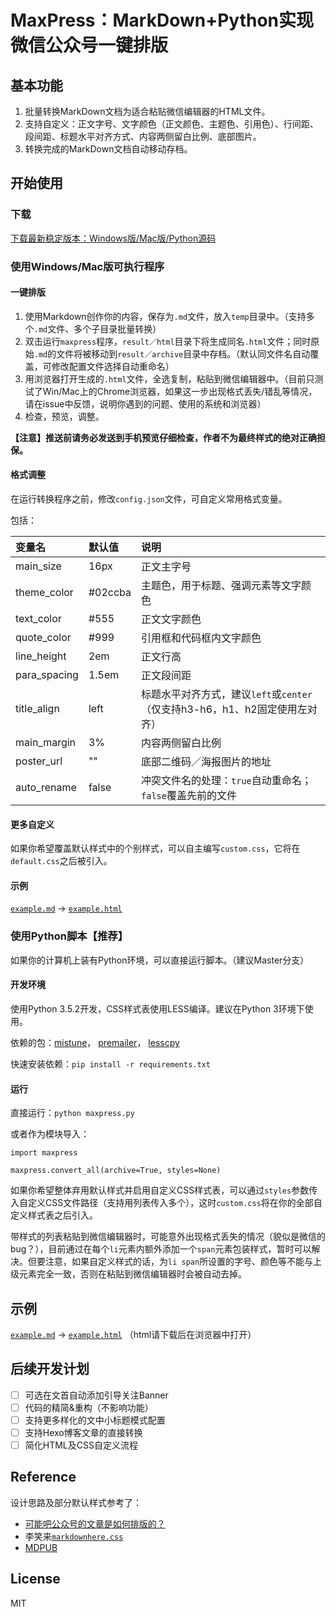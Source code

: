 # MaxPress：MarkDown+Python实现微信公众号一键排版

## 基本功能

1. 批量转换MarkDown文档为适合粘贴微信编辑器的HTML文件。
2. 支持自定义：正文字号、文字颜色（正文颜色、主题色、引用色）、行间距、段间距、标题水平对齐方式、内容两侧留白比例、底部图片。
3. 转换完成的MarkDown文档自动移动存档。

## 开始使用

### 下载

[下载最新稳定版本：Windows版/Mac版/Python源码](https://github.com/insula1701/maxpress/releases)

### 使用Windows/Mac版可执行程序

#### 一键排版

1. 使用Markdown创作你的内容，保存为`.md`文件，放入`temp`目录中。（支持多个`.md`文件、多个子目录批量转换）
2. 双击运行`maxpress`程序，`result／html`目录下将生成同名`.html`文件；同时原始`.md`的文件将被移动到`result／archive`目录中存档。（默认同文件名自动覆盖，可修改配置文件选择自动重命名）
3. 用浏览器打开生成的`.html`文件，全选复制，粘贴到微信编辑器中。（目前只测试了Win/Mac上的Chrome浏览器，如果这一步出现格式丢失/错乱等情况，请在issue中反馈，说明你遇到的问题、使用的系统和浏览器）
4. 检查，预览，调整。

**【注意】推送前请务必发送到手机预览仔细检查，作者不为最终样式的绝对正确担保。**

#### 格式调整

在运行转换程序之前，修改`config.json`文件，可自定义常用格式变量。

包括：

| 变量名 | 默认值 | 说明 |
| :----- | :----- | :---- |
|main_size     |16px   |正文主字号|
|theme_color   |#02ccba|主题色，用于标题、强调元素等文字颜色|
|text_color    |#555   |正文文字颜色|
|quote_color   |#999   |引用框和代码框内文字颜色|
|line_height   |2em    |正文行高|
|para_spacing  |1.5em  |正文段间距|
|title_align   |left   |标题水平对齐方式，建议`left`或`center`（仅支持h3-h6，h1、h2固定使用左对齐）|
|main_margin   |3%     |内容两侧留白比例|
|poster_url    |""     |底部二维码／海报图片的地址|
|auto_rename   |false  |冲突文件名的处理：`true`自动重命名；`false`覆盖先前的文件|

#### 更多自定义

如果你希望覆盖默认样式中的个别样式，可以自主编写`custom.css`，它将在`default.css`之后被引入。

#### 示例

[`example.md`](https://github.com/insula1701/maxpress/blob/master/temp/example.md) ->
 [`example.html`](https://github.com/insula1701/maxpress/blob/master/temp/example.html)

### 使用Python脚本【推荐】

如果你的计算机上装有Python环境，可以直接运行脚本。（建议Master分支）

#### 开发环境

使用Python 3.5.2开发，CSS样式表使用LESS编译。建议在Python 3环境下使用。

依赖的包：[mistune](https://github.com/lepture/mistune)，
[premailer](https://github.com/peterbe/premailer)，
[lesscpy](https://github.com/lesscpy/lesscpy)

快速安装依赖：`pip install -r requirements.txt`

#### 运行

直接运行：`python maxpress.py`

或者作为模块导入：

```
import maxpress

maxpress.convert_all(archive=True, styles=None)
```
如果你希望整体弃用默认样式并启用自定义CSS样式表，可以通过`styles`参数传入自定义CSS文件路径（支持用列表传入多个），这时`custom.css`将在你的全部自定义样式表之后引入。

带样式的列表粘贴到微信编辑器时，可能意外出现格式丢失的情况（貌似是微信的bug？），目前通过在每个`li`元素内额外添加一个`span`元素包装样式，暂时可以解决。但要注意，如果自定义样式的话，为`li span`所设置的字号、颜色等不能与上级元素完全一致，否则在粘贴到微信编辑器时会被自动去掉。

## 示例

[`example.md`](https://github.com/insula1701/maxpress/blob/master/temp/example.md) -> 
[`example.html`](https://github.com/insula1701/maxpress/blob/master/result/html) （html请下载后在浏览器中打开）

## 后续开发计划

- [ ] 可选在文首自动添加引导关注Banner
- [ ] 代码的精简&重构（不影响功能）
- [ ] 支持更多样化的文中小标题模式配置
- [ ] 支持Hexo博客文章的直接转换
- [ ] 简化HTML及CSS自定义流程

## Reference

设计思路及部分默认样式参考了：
 - [可能吧公众号的文章是如何排版的？](https://kenengba.com/post/3507.html)
 - 李笑来[`markdownhere.css`](https://gist.github.com/xiaolai/aa190255b7dde302d10208ae247fc9f2)
 - [MDPUB](http://md.codingpy.com/)

## License

MIT